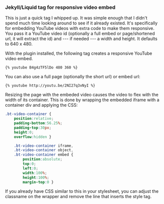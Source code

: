 ### Jekyll/Liquid tag for responsive video embed

This is just a quick tag I whipped up. It was simple enough that I didn't spend much time looking around to see if it already existed. It's specifically for embedding YouTube videos with extra code to make them responsive. You pass it a YouTube video id (optionally a full embed or page/shortened url, it will extract the id) and --- if needed --- a width and height. It defaults to 640 x 480.

With the plugin installed, the following tag creates a responsive YouTube video embed.


    {% youtube B4g4zTF5lDo 480 360 %}

You can also use a full page (optionally the short url) or embed url:

    {% youtube http://youtu.be/2NI27q3xNyI %}

Resizing the page with the embeded video causes the video to flex with the width of its container. This is done by wrapping the embedded iframe with a container div and applying the CSS:

```css
.bt-video-container {
    position:relative;
    padding-bottom:56.25%;
    padding-top:30px;
    height:0;
    overflow:hidden }

    .bt-video-container iframe,
    .bt-video-container object,
    .bt-video-container embed {
        position:absolute;
        top:0;
        left:0;
        width:100%;
        height:100%;
        margin-top:0 }
```

If you already have CSS similar to this in your stylesheet, you can adjust the classname on the wrapper and remove the line that inserts the style tag.
